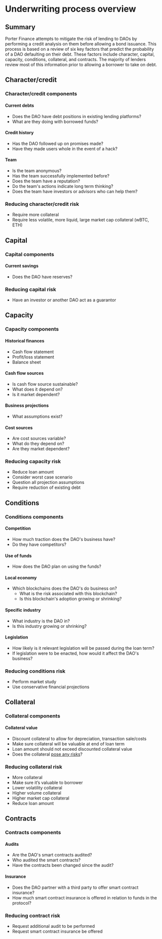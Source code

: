 # Underwriting process overview

## Summary

Porter Finance attempts to mitigate the risk of lending to DAOs by performing a credit analysis on them before allowing a bond issuance. This process is based on a review of six key factors that predict the probability of a DAO defaulting on their debt. These factors include character, capital, capacity, conditions, collateral, and contracts. The majority of lenders review most of this information prior to allowing a borrower to take on debt.

## Character/credit&#x20;

### Character/credit components

#### Current debts&#x20;

* Does the DAO have debt positions in existing lending platforms?&#x20;
* What are they doing with borrowed funds?&#x20;

#### Credit history&#x20;

* Has the DAO followed up on promises made?&#x20;
* Have they made users whole in the event of a hack?&#x20;

#### Team&#x20;

* Is the team anonymous?
* Has the team successfully implemented before?&#x20;
* Does the team have a reputation?&#x20;
* Do the team's actions indicate long term thinking?
* Does the team have investors or advisors who can help them?

### Reducing character/credit risk&#x20;

* Require more collateral&#x20;
* Require less volatile, more liquid, large market cap collateral (wBTC, ETH)

## Capital&#x20;

### Capital components

#### Current savings&#x20;

* Does the DAO have reserves?

### Reducing capital risk&#x20;

* Have an investor or another DAO act as a guarantor

## Capacity&#x20;

### Capacity components

#### Historical finances&#x20;

* Cash flow statement&#x20;
* Profit/loss statement&#x20;
* Balance sheet

#### Cash flow sources

* Is cash flow source sustainable?&#x20;
* What does it depend on?&#x20;
* Is it market dependent?&#x20;

#### Business projections

* What assumptions exist?

#### Cost sources

* Are cost sources variable?
* What do they depend on?
* Are they market dependent?

### Reducing capacity risk&#x20;

* Reduce loan amount
* Consider worst case scenario
* Question all projection assumptions
* Require reduction of existing debt

## Conditions&#x20;

### Conditions components

#### Competition

* How much traction does the DAO's business have?
* Do they have competitors?

#### Use of funds

* How does the DAO plan on using the funds?

#### Local economy

* Which blockchains does the DAO's do business on?
  * What is the risk associated with this blockchain?
  * Is this blockchain's adoption growing or shrinking?

#### Specific industry

* What industry is the DAO in?
* Is this industry growing or shrinking?

#### Legislation

* How likely is it relevant legislation will be passed during the loan term?
* If legislation were to be enacted, how would it affect the DAO's business?

### Reducing conditions risk&#x20;

* Perform market study&#x20;
* Use conservative financial projections

## Collateral&#x20;

### Collateral components

#### Collateral value&#x20;

* Discount collateral to allow for depreciation, transaction sale/costs&#x20;
* Make sure collateral will be valuable at end of loan term&#x20;
* Loan amount should not exceed discounted collateral value
* Does the collateral [pose any risks](https://docs.porter.finance/portal/resources/risks#mitigating-collateral-token-risk)?

### Reducing collateral risk&#x20;

* More collateral
* Make sure it’s valuable to borrower
* Lower volatility collateral&#x20;
* Higher volume collateral&#x20;
* Higher market cap collateral&#x20;
* Reduce loan amount

## Contracts

### Contracts components

#### Audits

* Are the DAO's smart contracts audited?
* Who audited the smart contracts?
* Have the contracts been changed since the audit?

#### Insurance

* Does the DAO partner with a third party to offer smart contract insurance?
* How much smart contract insurance is offered in relation to funds in the protocol?

### Reducing contract risk

* Request additional audit to be performed
* Request smart contract insurance be offered
